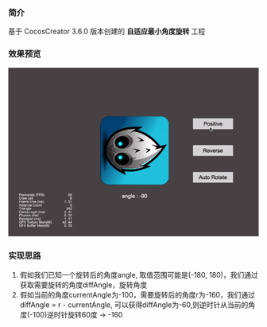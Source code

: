 ### 简介

基于 CocosCreator 3.6.0 版本创建的 **自适应最小角度旋转** 工程

### 效果预览
![image](../../../gif/202203/2022032202.gif)

### 实现思路
1. 假如我们已知一个旋转后的角度angle, 取值范围可能是(-180, 180)，我们通过获取需要旋转的角度diffAngle，旋转角度
2. 假如当前的角度currentAngle为-100，需要旋转后的角度r为-160，我们通过diffAngle = r - currentAngle, 可以获得diffAngle为-60,则逆时针从当前的角度(-100)逆时针旋转60度 -> -160